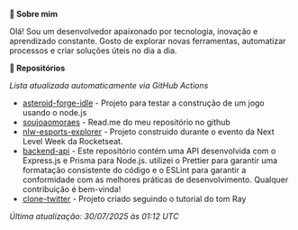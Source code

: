 **👋 Sobre mim**

Olá! Sou um desenvolvedor apaixonado por tecnologia, inovação e aprendizado constante. Gosto de explorar novas ferramentas, automatizar processos e criar soluções úteis no dia a dia.

**🚀 Repositórios**

*Lista atualizada automaticamente via GitHub Actions*

- [asteroid-forge-idle](https://github.com/soujoaomoraes/asteroid-forge-idle) - Projeto para testar a construção de um jogo usando o node.js
- [soujoaomoraes](https://github.com/soujoaomoraes/soujoaomoraes) - Read.me do meu repositório no github
- [nlw-esports-explorer](https://github.com/soujoaomoraes/nlw-esports-explorer) - Projeto construido durante o evento da Next Level Week da Rocketseat.
- [backend-api](https://github.com/soujoaomoraes/backend-api) - Este repositório contém uma API desenvolvida com o Express.js e Prisma para Node.js. utilizei o Prettier para garantir uma formatação consistente do código e o ESLint para garantir a conformidade com as melhores práticas de desenvolvimento.  Qualquer contribuição é bem-vinda!
- [clone-twitter](https://github.com/soujoaomoraes/clone-twitter) - Projeto criado seguindo o tutorial do tom Ray

*Última atualização: 30/07/2025 às 01:12 UTC*
